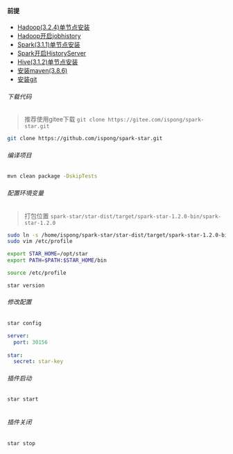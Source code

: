 #### 前提

- [Hadoop(3.2.4)单节点安装](https://ispong.isxcode.com/hadoop/hadoop/hadoop%20%E5%8D%95%E8%8A%82%E7%82%B9%E5%AE%89%E8%A3%85/)
- [Hadoop开启jobhistory](https://ispong.isxcode.com/hadoop/hadoop/hadoop%20Jobhistory/)
- [Spark(3.1.1)单节点安装](https://ispong.isxcode.com/hadoop/spark/spark%20%E5%8D%95%E8%8A%82%E7%82%B9%E5%AE%89%E8%A3%85/)
- [Spark开启HistoryServer](https://ispong.isxcode.com/hadoop/spark/spark%20HistoryServer/)
- [Hive(3.1.2)单节点安装](https://ispong.isxcode.com/hadoop/hive/hive%20%E5%8D%95%E8%8A%82%E7%82%B9%E5%AE%89%E8%A3%85/)
- [安装maven(3.8.6)](https://ispong.isxcode.com/spring/maven/maven%20%E5%AE%89%E8%A3%85/)
- [安装git](https://ispong.isxcode.com/github/git/git%20%E5%AE%89%E8%A3%85/)

###### 下载代码

> 推荐使用gitee下载
> `git clone https://gitee.com/ispong/spark-star.git`

```bash
git clone https://github.com/ispong/spark-star.git
```

###### 编译项目

```bash
mvn clean package -DskipTests
```

###### 配置环境变量

> 打包位置 `spark-star/star-dist/target/spark-star-1.2.0-bin/spark-star-1.2.0`

```bash
sudo ln -s /home/ispong/spark-star/star-dist/target/spark-star-1.2.0-bin/spark-star-1.2.0 /opt/star
sudo vim /etc/profile
```

```bash
export STAR_HOME=/opt/star
export PATH=$PATH:$STAR_HOME/bin
```

```bash
source /etc/profile
```

```bash
star version
```

###### 修改配置

```bash
star config
```

```yaml
server:
  port: 30156 
  
star:
  secret: star-key
```

###### 插件启动

```bash
star start
```

```log

```

###### 插件关闭

```bash
star stop
```
